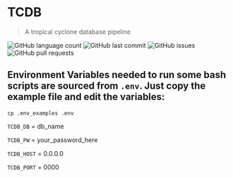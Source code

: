 # TCDB 
> A tropical cyclone database pipeline

![GitHub language count](https://img.shields.io/github/languages/count/jjm0022/tcdb?style=plastic)
![GitHub last commit](https://img.shields.io/github/last-commit/jjm0022/tcdb)
![GitHub issues](https://img.shields.io/github/issues/jjm0022/tcdb)
![GitHub pull requests](https://img.shields.io/github/issues-pr/jjm0022/tcdb)


## Environment Variables needed to run some bash scripts are sourced from `.env`. Just copy the example file and edit the variables:
```
cp .env_examples .env
```
`TCDB_DB` = db_name

`TCDB_PW` = your_password_here

`TCDB_HOST` = 0.0.0.0

`TCDB_PORT` = 0000